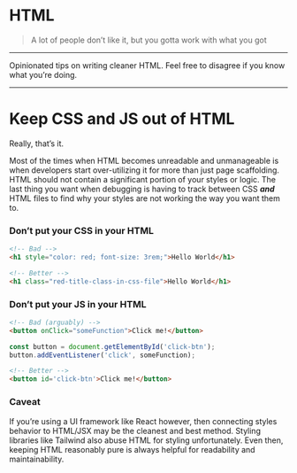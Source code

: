 # HTML

> A lot of people don’t like it, but you gotta work with what you got
> 

---

Opinionated tips on writing cleaner HTML. Feel free to disagree if you know what you’re doing.

---

# Keep CSS and JS out of HTML

Really, that’s it.

Most of the times when HTML becomes unreadable and unmanageable is when developers start over-utilizing it for more than just page scaffolding. HTML should not contain a significant portion of your styles or logic. The last thing you want when debugging is having to track between CSS *******and******* HTML files to find why your styles are not working the way you want them to. 

### Don’t put your CSS in your HTML

```html
<!-- Bad -->
<h1 style="color: red; font-size: 3rem;">Hello World</h1>

<!-- Better -->
<h1 class="red-title-class-in-css-file">Hello World</h1>
```

### Don’t put your JS in your HTML

```html
<!-- Bad (arguably) -->
<button onClick="someFunction">Click me!</button>
```

```jsx
const button = document.getElementById('click-btn');
button.addEventListener('click', someFunction);
```

```html
<!-- Better -->
<button id='click-btn'>Click me!</button>
```

### Caveat

If you’re using a UI framework like React however, then connecting styles behavior to HTML/JSX may be the cleanest and best method. Styling libraries like Tailwind also abuse HTML for styling unfortunately. Even then, keeping HTML reasonably pure is always helpful for readability and maintainability.